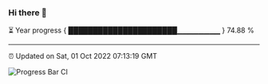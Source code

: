 ### Hi there 👋

⏳ Year progress { ██████████████████████▁▁▁▁▁▁▁▁ } 74.88 %

---

⏰ Updated on Sat, 01 Oct 2022 07:13:19 GMT

![Progress Bar CI](https://github.com/liununu/liununu/workflows/Progress%20Bar%20CI/badge.svg)
